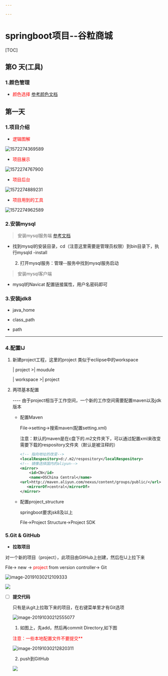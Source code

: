 ```yaml
---

---
```


# springboot项目--谷粒商城

[TOC]

## 第O 天(工具)

### 1.颜色管理

* <font color= red>颜色选择</font>    [参考颜色文档](https://blog.csdn.net/weixin_37998647/article/details/79428290)

## 第一天   

### 1.项目介绍

* <font color=Red>逻辑图解</font>  

![1572274369589](images/1572274369589.png?raw=true)

* <font color=Red>项目展示</font> 

![1572274767900](images/1572274767900.png)

* <font color=Red>项目后台</font> 

![1572274889231](images/1572274889231.png)

* <font color=Red>项目用到的工具</font> 

![1572274962589](images/1572274962589.png)

### 2.安装mysql

> 安装mysql服务端   [参考文档](https://www.jb51.net/article/92158.htm)

* 找到mysql的安装目录，cd（注意这里需要是管理员权限）到bin目录下，执行mysqld -install

 	2. 打开mysql服务：管理--服务中找到mysql服务启动

> 安装mysql客户端

*  mysql的Navicat 配置链接属性，用户名密码即可

### 3.安装jdk8

* java_home

* class_path

* path

****

### 4.配置IJ

1. 新建project工程，这里的project 类似于ecliipse中的workspace

   | project    >| moudule 

   | workspace  >| project

2. 两项基本配置

   ---- 由于project相当于工作空间，一个新的工作空间需要配置maven以及jdk版本

   * 配置Maven

     File->setting->搜索maven(配置setting.xml)

     注意：默认的maven是在c盘下的.m2文件夹下，可以通过配置xml来改变需要下载的respository文件夹（默认是被注释的）

     ~~~xml
     <!-- 指向地址的改变-->
     <localRespository>d:/.m2/respository</localRespository>
     <!-- 镜像选择国内的aliyun-->
     <mirror>
         <id>CN</id>
         <name>OSChina Central</name>
     <url>http://maven.aliyun.com/nexus/content/groups/public/</url>
     	<mirrorOf>central</mirrorOf>
     </mirror>
     ~~~

   * 配置project_structure

     springboot要求jsk8及以上

     File->Project Structure->Project SDK 

### 5.Git & GitHub

* **拉取项目**

对一个新的项目（project），此项目由GitHub上创建，然后在IJ上拉下来

File-> new -> <font color=red>project </font>from version controller-> Git

![image-20191030212109333](images/image-20191030212109333.png)

![](images/image-20191030212017557.png)

- [ ] **提交代码**

  只有是从git上拉取下来的项目，在右键菜单里才有Git选项

  ![image-20191030212555077](images/image-20191030212555077.png)

  1. 如图上，先add，然后再commit Directory,如下图

  <font color=red>注意：一些本地配置文件不要提交**</font>

  ![image-20191030212820311](images/image-20191030212820311.png)

  2. push到GitHub

  ![](images/image-20191030220026096-1572444111441.png)

